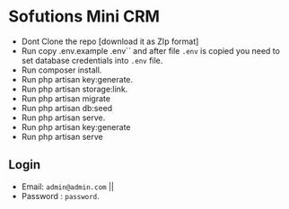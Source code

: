 # Sofutions  Mini CRM

* Dont Clone the repo [download it as ZIp format]
* Run copy .env.example .env`` and after file `.env` is copied you need to set database credentials into `.env` file.
* Run composer install.
* Run php artisan key:generate.
* Run php artisan storage:link.
* Run php artisan migrate
* Run php artisan db:seed
* Run php artisan serve.
* Run php artisan key:generate
* Run php artisan serve






## Login

- Email: `admin@admin.com` || 
- Password : `password`.
